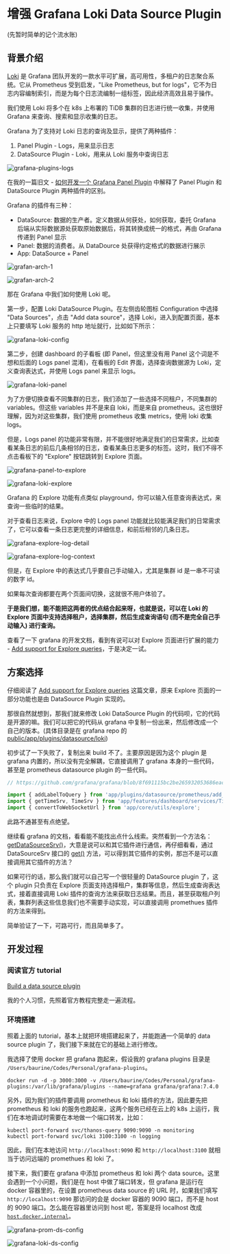 # 增强 Grafana Loki Data Source Plugin

(先暂时简单的记个流水账)

## 背景介绍

[Loki](https://grafana.com/oss/loki/) 是 Grafana 团队开发的一款水平可扩展，高可用性，多租户的日志聚合系统。它从 Prometheus 受到启发，"Like Prometheus, but for logs"，它不为日志内容编制索引，而是为每个日志流编制一组标签，因此经济高效且易于操作。

我们使用 Loki 将多个在 k8s 上布署的 TiDB 集群的日志进行统一收集，并使用 Grafana 来查询、搜索和显示收集的日志。

Grafana 为了支持对 Loki 日志的查询及显示，提供了两种插件：

1. Panel Plugin - Logs，用来显示日志
1. DataSource Plugin - Loki，用来从 Loki 服务中查询日志

![grafana-plugins-logs](./assets/grafana-plugins-logs.png)

在我的一篇旧文 - [如何开发一个 Grafana Panel Plugin](https://baurine.netlify.app/2019/11/14/how-make-a-grafana-panel-plugin/) 中解释了 Panel Plugin 和 DataSource Plugin 两种插件的区别。

Grafana 的插件有三种：

- DataSource: 数据的生产者。定义数据从何获处，如何获取，委托 Grafana 后端从实际数据源处获取原始数据后，将其转换成统一的格式，再由 Grafana 传递到 Panel 显示
- Panel: 数据的消费者。从 DataDource 处获得约定格式的数据进行展示
- App: DataSource + Panel

![grafan-arch-1](./assets/grafana-arch-1.png)

![grafan-arch-2](./assets/grafana-arch-2.png)

那在 Grafana 中我们如何使用 Loki 呢。

第一步，配置 Loki DataSource Plugin。在左侧齿轮图标 Configuration 中选择 "Data Sources"，点击 "Add data source"，选择 Loki，进入到配置页面，基本上只要填写 Loki 服务的 http 地址就行，比如如下所示：

![grafana-loki-config](./assets/grafana-loki-config.png)

第二步，创建 dashboard 的子看板 (即 Panel，但这里没有用 Panel 这个词是不想和后面的 Logs panel 混淆)，在看板的 Edit 界面，选择查询数据源为 Loki，定义查询表达式，并使用 Logs panel 来显示 logs。

![grafana-loki-panel](./assets/grafana-loki-panel.png)

为了方便切换查看不同集群的日志，我们添加了一些选择不同租户，不同集群的 variables。但这些 variables 并不是来自 loki，而是来自 prometheus。这也很好理解，因为对这些集群，我们使用 prometheus 收集 metrics，使用 loki 收集 logs。

但是，Logs panel 的功能非常有限，并不能很好地满足我们的日常需求，比如查看某条日志的前后几条相邻的日志，查看某条日志更多的标签。这时，我们不得不点击看板下的 "Explore" 按钮跳转到 Explore 页面。

![grafana-panel-to-explore](./assets/grafana-panel-to-explore.png)

![grafana-loki-explore](./assets/grafana-loki-explore.png)

Grafana 的 Explore 功能有点类似 playground，你可以输入任意查询表达式，来查询一些临时的结果。

对于查看日志来说，Explore 中的 Logs panel 功能就比较能满足我们的日常需求了，它可以查看一条日志更完整的详细信息，和前后相邻的几条日志。

![grafana-explore-log-detail](./assets/grafana-explore-log-detail.png)

![grafana-explore-log-context](./assets/grafana-explore-log-context.png)

但是，在 Explore 中的表达式几乎要自己手动输入，尤其是集群 id 是一串不可读的数字 id。

如果每次查询都要在两个页面间切换，这就很不用户体验了。

**于是我们想，能不能把这两者的优点结合起来呀，也就是说，可以在 Loki 的 Explore 页面中支持选择租户，选择集群，然后生成查询语句 (而不是完全自己手动输入) 进行查询。**

查看了一下 grafana 的开发文档，看到有说可以对 Explore 页面进行扩展的能力 - [Add support for Explore queries](https://grafana.com/docs/grafana/latest/developers/plugins/add-support-for-explore-queries/)，于是决定一试。

## 方案选择

仔细阅读了 [Add support for Explore queries](https://grafana.com/docs/grafana/latest/developers/plugins/add-support-for-explore-queries/) 这篇文章，原来 Explore 页面的一部分功能也是由 DataSource Plugin 实现的。

那很自然就想到，那我们就来修改 Loki DataSource Plugin 的代码呗，它的代码是开源的嘛。我们可以把它的代码从 grafana 中复制一份出来，然后修改成一个自己的版本。(具体目录是在 grafana repo 的 [public/app/plugins/datasource/loki](https://github.com/grafana/grafana/tree/8f691115bc/public/app/plugins/datasource/loki))

初步试了一下失败了，复制出来 build 不了。主要原因是因为这个 plugin 是 grafana 内置的，所以没有完全解耦，它直接调用了 grafana 本身的一些代码，甚至是 prometheus datasource plugin 的一些代码。

```ts
// https://github.com/grafana/grafana/blob/8f691115bc2be265932053686eacd5fec5cf21b5/public/app/plugins/datasource/loki/datasource.ts#L29-L31

import { addLabelToQuery } from 'app/plugins/datasource/prometheus/add_label_to_query';
import { getTimeSrv, TimeSrv } from 'app/features/dashboard/services/TimeSrv';
import { convertToWebSocketUrl } from 'app/core/utils/explore';
```

此路不通甚至有点绝望。

继续看 grafana 的文档，看看能不能找出点什么线索。突然看到一个方法名：[getDataSourceSrv()](https://grafana.com/docs/grafana/latest/packages_api/runtime/getdatasourcesrv/)，大意是说可以和其它插件进行通信，再仔细看看，通过 DataSourceSrv 接口的 [get()](https://grafana.com/docs/grafana/latest/packages_api/runtime/datasourcesrv/#get-method) 方法，可以得到其它插件的实例，那岂不是可以直接调用其它插件的方法？

如果可行的话，那么我们就可以自己写一个很轻量的 DataSource plugin 了，这个 plugin 只负责在 Explore 页面支持选择租户，集群等信息，然后生成查询表达式，接着直接调用 Loki 插件的查询方法来获取日志结果。而且，甚至获取租户列表，集群列表这些信息我们也不需要手动实现，可以直接调用 promethues 插件的方法来得到。

简单验证了一下，可路可行，而且简单多了。

## 开发过程

### 阅读官方 tutorial

[Build a data source plugin](https://grafana.com/tutorials/build-a-data-source-plugin/#1)

我的个人习惯，先照着官方教程完整走一遍流程。

### 环境搭建

照着上面的 tutorial，基本上就把环境搭建起来了，并能跑通一个简单的 data source plugin 了，我们接下来就在它的基础上进行修改。

我选择了使用 docker 把 grafana 跑起来，假设我的 grafana plugins 目录是 `/Users/baurine/Codes/Personal/grafana-plugins`。

```shell
docker run -d -p 3000:3000 -v /Users/baurine/Codes/Personal/grafana-plugins:/var/lib/grafana/plugins --name=grafana grafana/grafana:7.4.0
```

另外，因为我们的插件要调用 prometheus 和 loki 插件的方法，因此要先把 prometheus 和 loki 的服务也跑起来，这两个服务已经在云上的 k8s 上运行，我们在本地调试时需要在本地做一个端口转发，比如：

```
kubectl port-forward svc/thanos-query 9090:9090 -n monitoring
kubectl port-forward svc/loki 3100:3100 -n logging
```

因此，我们在本地访问 `http://localhost:9090` 和 `http://localhost:3100` 就相当于访问远端的 promethues 和 loki 了。

接下来，我们要在 grafana 中添加 prometheus 和 loki 两个 data source。这里会遇到一个小问题，我们是在 host 中做了端口转发，但 grafana 是运行在 docker 容器里的，在设置 prometheus data source 的 URL 时，如果我们填写 `http://localhost:9090` 那访问的会是 docker 容器的 9090 端口，而不是 host 的 9090 端口。怎么能在容器里访问到 host 呢，答案是将 localhost 改成 [`host.docker.internal`](https://stackoverflow.com/questions/24319662/from-inside-of-a-docker-container-how-do-i-connect-to-the-localhost-of-the-mach)。

![grafana-prom-ds-config](./assets/grafana-prom-ds-config.png)

![grafana-loki-ds-config](./assets/grafana-loki-ds-config.png)

### 